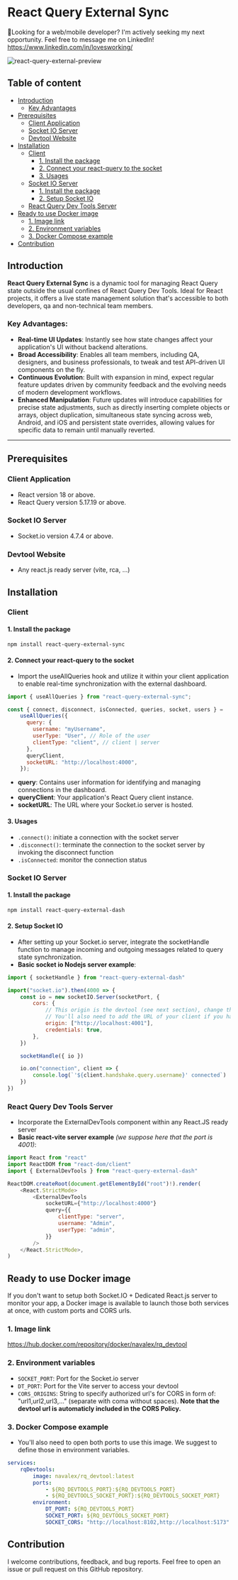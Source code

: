 # React Query External Sync
 🌴Looking for a web/mobile developer? I'm actively seeking my next opportunity. Feel free to message me on LinkedIn! https://www.linkedin.com/in/lovesworking/

![react-query-external-preview](https://github.com/LovesWorking/LovesWorking/assets/111514077/e8c119cc-44bc-48ba-a398-dfba30e44396)

## Table of content

- [Introduction](#introduction)
    - [Key Advantages](#key-advantages)
- [Prerequisites](#prerequisites)
    - [Client Application](#client-application)
    - [Socket IO Server](#socket-io-server)
    - [Devtool Website](#devtool-website)
- [Installation](#installation)
    + [Client](#client)
        - [1. Install the package](#1-install-the-package)
        - [2. Connect your react-query to the socket](#2-connect-your-react-query-to-the-socket)
        - [3. Usages](#3-usages)
    + [Socket IO Server](#socket-io-server)
        - [1. Install the package](#1-install-the-package-1)
        - [2. Setup Socket IO](#2-setup-socket-io)
    + [React Query Dev Tools Server](#react-query-dev-tools-server)
- [Ready to use Docker image](#ready-to-use-docker-image)
    - [1. Image link](#1-image-link)
    - [2. Environment variables](#2-environment-variables)
    - [3. Docker Compose example](#3-docker-compose-example)
- [Contribution](#contribution)

## Introduction

**React Query External Sync** is a dynamic tool for managing React Query state outside the usual confines of React Query Dev Tools. Ideal for React projects, it offers a live state management solution that's accessible to both developers, qa and non-technical team members.

### Key Advantages:
- **Real-time UI Updates**: Instantly see how state changes affect your application's UI without backend alterations.
- **Broad Accessibility**: Enables all team members, including QA, designers, and business professionals, to tweak and test API-driven UI components on the fly.
- **Continuous Evolution**: Built with expansion in mind, expect regular feature updates driven by community feedback and the evolving needs of modern development workflows.
- **Enhanced Manipulation**: Future updates will introduce capabilities for precise state adjustments, such as directly inserting complete objects or arrays, object duplication, simultaneous state syncing across web, Android, and iOS and persistent state overrides, allowing values for specific data to remain until manually reverted.

<hr>

## Prerequisites

### Client Application

- React version 18 or above.
- React Query version 5.17.19 or above.

### Socket IO Server

- Socket.io version 4.7.4 or above.

### Devtool Website

- Any react.js ready server (vite, rca, ...)

## Installation

### Client

#### 1. Install the package

```bash
npm install react-query-external-sync
```

#### 2. Connect your react-query to the socket

- Import the useAllQueries hook and utilize it within your client application to enable real-time synchronization with the external dashboard.

```javascript
import { useAllQueries } from "react-query-external-sync";

const { connect, disconnect, isConnected, queries, socket, users } =
    useAllQueries({
      query: {
        username: "myUsername",
        userType: "User", // Role of the user
        clientType: "client", // client | server
      },
      queryClient,
      socketURL: "http://localhost:4000",
    });
```

- **query**: Contains user information for identifying and managing connections in the dashboard.
- **queryClient**: Your application's React Query client instance.
- **socketURL**: The URL where your Socket.io server is hosted.

#### 3. Usages

- `.connect()`: initiate a connection with the socket server
- `.disconnect()`: terminate the connection to the socket server by invoking the disconnect function
- `.isConnected`: monitor the connection status

### Socket IO Server

#### 1. Install the package

```bash
npm install react-query-external-dash
```

#### 2. Setup Socket IO

- After setting up your Socket.io server, integrate the socketHandle function to manage incoming and outgoing messages related to query state synchronization.
- **Basic socket io Nodejs server example**:

```javascript
import { socketHandle } from "react-query-external-dash"

import("socket.io").then(4000 => {
    const io = new socketIO.Server(socketPort, {
        cors: {
            // This origin is the devtool (see next section), change the port to fit your needs.
            // You'll also need to add the URL of your client if you have any CORS issue
            origin: ["http://localhost:4001"],
            credentials: true,
        },
    })

    socketHandle({ io })

    io.on("connection", client => {
        console.log(`'${client.handshake.query.username}' connected`)
    })
})
```

### React Query Dev Tools Server

- Incorporate the ExternalDevTools component within any React.JS ready server
- **Basic react-vite server example** _(we suppose here that the port is 4001)_:

```javascript
import React from "react"
import ReactDOM from "react-dom/client"
import { ExternalDevTools } from "react-query-external-dash"

ReactDOM.createRoot(document.getElementById("root")!).render(
    <React.StrictMode>
        <ExternalDevTools
            socketURL={"http://localhost:4000"}
            query={{
                clientType: "server",
                username: "Admin",
                userType: "admin",
            }}
        />
    </React.StrictMode>,
)
```

## Ready to use Docker image

If you don't want to setup both Socket.IO + Dedicated React.js server to monitor your app, a Docker image is available to launch those both services at once, with custom ports and CORS urls.

### 1. Image link

https://hub.docker.com/repository/docker/navalex/rq_devtool

### 2. Environment variables

- `SOCKET_PORT`: Port for the Socket.io server
- `DT_PORT`: Port for the Vite server to access your devtool
- `CORS_ORIGINS`: String to specify authorized url's for CORS in form of: "url1,url2,url3,..." (separate with coma without spaces). **Note that the devtool url is automaticly included in the CORS Policy.**

### 3. Docker Compose example

- You'll also need to open both ports to use this image. We suggest to define those in environment variables.

```yaml
services:
    rqDevtools:
        image: navalex/rq_devtool:latest
        ports:
            - ${RQ_DEVTOOLS_PORT}:${RQ_DEVTOOLS_PORT}
            - ${RQ_DEVTOOLS_SOCKET_PORT}:${RQ_DEVTOOLS_SOCKET_PORT}
        environment:
            DT_PORT: ${RQ_DEVTOOLS_PORT}
            SOCKET_PORT: ${RQ_DEVTOOLS_SOCKET_PORT}
            SOCKET_CORS: "http://localhost:8102,http://localhost:5173"
```

## Contribution

I welcome contributions, feedback, and bug reports. Feel free to open an issue or pull request on this GitHub repository.
